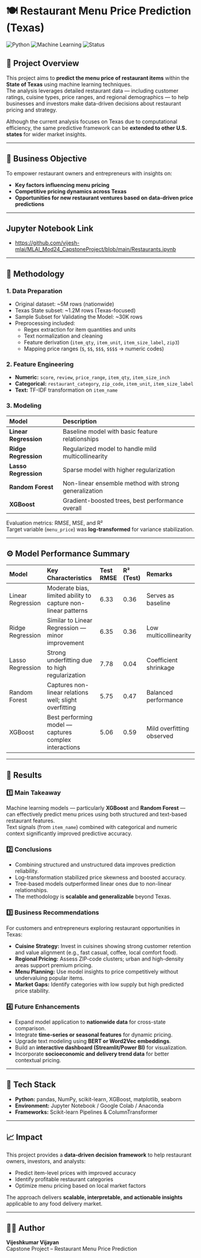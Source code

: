 # 🍽️ Restaurant Menu Price Prediction (Texas)

![Python](https://img.shields.io/badge/Python-3.10+-blue.svg)
![Machine Learning](https://img.shields.io/badge/Machine%20Learning-Regression-brightgreen.svg)
![Status](https://img.shields.io/badge/Status-Completed-success.svg)

## 📘 Project Overview
This project aims to **predict the menu price of restaurant items** within the **State of Texas** using machine learning techniques.  
The analysis leverages detailed restaurant data — including customer ratings, cuisine types, price ranges, and regional demographics — to help businesses and investors make data-driven decisions about restaurant pricing and strategy.

Although the current analysis focuses on Texas due to computational efficiency, the same predictive framework can be **extended to other U.S. states** for wider market insights.

---

## 🎯 Business Objective
To empower restaurant owners and entrepreneurs with insights on:
- **Key factors influencing menu pricing**
- **Competitive pricing dynamics across Texas**
- **Opportunities for new restaurant ventures based on data-driven price predictions**

---
## Jupyter Notebook Link
- https://github.com/vijesh-mlai/MLAI_Mod24_CapstoneProject/blob/main/Restaurants.ipynb
---

## 🧠 Methodology

### 1. Data Preparation
- Original dataset: ~5M rows (nationwide)
- Texas State subset: ~1.2M rows (Texas-focused)
- Sample Subset for Validating the Model: ~30K rows
- Preprocessing included:
  - Regex extraction for item quantities and units
  - Text normalization and cleaning
  - Feature derivation (`item_qty`, `item_unit`, `item_size_label`, `zip3`)
  - Mapping price ranges (`$`, `$$`, `$$$`, `$$$$` → numeric codes)

### 2. Feature Engineering
- **Numeric:** `score`, `review`, `price_range`, `item_qty`, `item_size_inch`
- **Categorical:** `restaurant_category`, `zip_code`, `item_unit`, `item_size_label`
- **Text:** TF-IDF transformation on `item_name`

### 3. Modeling
| Model | Description |
|:------|:-------------|
| **Linear Regression** | Baseline model with basic feature relationships |
| **Ridge Regression** | Regularized model to handle mild multicollinearity |
| **Lasso Regression** | Sparse model with higher regularization |
| **Random Forest** | Non-linear ensemble method with strong generalization |
| **XGBoost** | Gradient-boosted trees, best performance overall |

Evaluation metrics: RMSE, MSE, and R²  
Target variable (`menu_price`) was **log-transformed** for variance stabilization.

---

## ⚙️ Model Performance Summary

| Model | Key Characteristics | Test RMSE | R² (Test) | Remarks |
|:------|:--------------------|:----------|:-----------|:--------|
| Linear Regression | Moderate bias, limited ability to capture non-linear patterns | 6.33 | 0.36 | Serves as baseline |
| Ridge Regression | Similar to Linear Regression — minor improvement | 6.35 | 0.36 | Low multicollinearity |
| Lasso Regression | Strong underfitting due to high regularization | 7.78 | 0.04 | Coefficient shrinkage |
| Random Forest | Captures non-linear relations well; slight overfitting | 5.75 | 0.47 | Balanced performance |
| XGBoost | Best performing model — captures complex interactions | 5.06 | 0.59 | Mild overfitting observed |

---

## 🏁 Results

### 1️⃣ Main Takeaway
Machine learning models — particularly **XGBoost** and **Random Forest** — can effectively predict menu prices using both structured and text-based restaurant features.  
Text signals (from `item_name`) combined with categorical and numeric context significantly improved predictive accuracy.

### 2️⃣ Conclusions
- Combining structured and unstructured data improves prediction reliability.
- Log-transformation stabilized price skewness and boosted accuracy.
- Tree-based models outperformed linear ones due to non-linear relationships.
- The methodology is **scalable and generalizable** beyond Texas.

### 3️⃣ Business Recommendations
For customers and entrepreneurs exploring restaurant opportunities in Texas:
- **Cuisine Strategy:** Invest in cuisines showing strong customer retention and value alignment (e.g., fast casual, coffee, local comfort food).
- **Regional Pricing:** Assess ZIP-code clusters; urban and high-density areas support premium pricing.
- **Menu Planning:** Use model insights to price competitively without undervaluing popular items.
- **Market Gaps:** Identify categories with low supply but high predicted price stability.

### 4️⃣ Future Enhancements
- Expand model application to **nationwide data** for cross-state comparison.
- Integrate **time-series or seasonal features** for dynamic pricing.
- Upgrade text modeling using **BERT or Word2Vec embeddings**.
- Build an **interactive dashboard (Streamlit/Power BI)** for visualization.
- Incorporate **socioeconomic and delivery trend data** for better contextual pricing.

---

## 🧩 Tech Stack
- **Python:** pandas, NumPy, scikit-learn, XGBoost, matplotlib, seaborn  
- **Environment:** Jupyter Notebook / Google Colab / Anaconda 
- **Frameworks:** Scikit-learn Pipelines & ColumnTransformer  

---

## 📈 Impact
This project provides a **data-driven decision framework** to help restaurant owners, investors, and analysts:
- Predict item-level prices with improved accuracy  
- Identify profitable restaurant categories  
- Optimize menu pricing based on local market factors  

The approach delivers **scalable, interpretable, and actionable insights** applicable to any food delivery market.

---

## 👨‍💻 Author
**Vijeshkumar Vijayan**  
Capstone Project – Restaurant Menu Price Prediction

